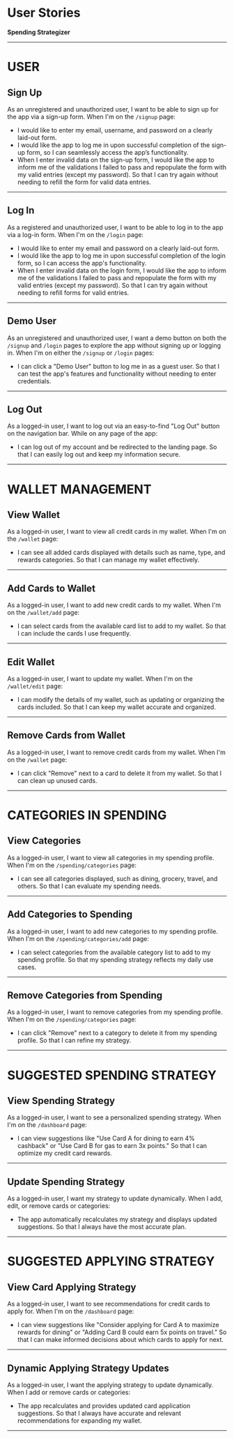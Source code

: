 # **User Stories**

**Spending Strategizer**

---

# **USER**

## **Sign Up**

As an unregistered and unauthorized user, I want to be able to sign up for the app via a sign-up form. When I'm on the `/signup` page:

* I would like to enter my email, username, and password on a clearly laid-out form.
* I would like the app to log me in upon successful completion of the sign-up form, so I can seamlessly access the app’s functionality.
* When I enter invalid data on the sign-up form, I would like the app to inform me of the validations I failed to pass and repopulate the form with my valid entries (except my password). So that I can try again without needing to refill the form for valid data entries.

---

## **Log In**

As a registered and unauthorized user, I want to be able to log in to the app via a log-in form. When I'm on the `/login` page:

* I would like to enter my email and password on a clearly laid-out form.
* I would like the app to log me in upon successful completion of the login form, so I can access the app's functionality.
* When I enter invalid data on the login form, I would like the app to inform me of the validations I failed to pass and repopulate the form with my valid entries (except my password). So that I can try again without needing to refill forms for valid entries.

---

## **Demo User**

As an unregistered and unauthorized user, I want a demo button on both the `/signup` and `/login` pages to explore the app without signing up or logging in. When I'm on either the `/signup` or `/login` pages:

* I can click a "Demo User" button to log me in as a guest user. So that I can test the app's features and functionality without needing to enter credentials.

---

## **Log Out**

As a logged-in user, I want to log out via an easy-to-find "Log Out" button on the navigation bar. While on any page of the app:

* I can log out of my account and be redirected to the landing page. So that I can easily log out and keep my information secure.

---

# **WALLET MANAGEMENT**

## **View Wallet**

As a logged-in user, I want to view all credit cards in my wallet. When I'm on the `/wallet` page:

* I can see all added cards displayed with details such as name, type, and rewards categories. So that I can manage my wallet effectively.

---

## **Add Cards to Wallet**

As a logged-in user, I want to add new credit cards to my wallet. When I'm on the `/wallet/add` page:

* I can select cards from the available card list to add to my wallet. So that I can include the cards I use frequently.

---

## **Edit Wallet**

As a logged-in user, I want to update my wallet. When I'm on the `/wallet/edit` page:

* I can modify the details of my wallet, such as updating or organizing the cards included. So that I can keep my wallet accurate and organized.

---

## **Remove Cards from Wallet**

As a logged-in user, I want to remove credit cards from my wallet. When I'm on the `/wallet` page:

* I can click "Remove" next to a card to delete it from my wallet. So that I can clean up unused cards.

---

# **CATEGORIES IN SPENDING**

## **View Categories**

As a logged-in user, I want to view all categories in my spending profile. When I'm on the `/spending/categories` page:

* I can see all categories displayed, such as dining, grocery, travel, and others. So that I can evaluate my spending needs.

---

## **Add Categories to Spending**

As a logged-in user, I want to add new categories to my spending profile. When I'm on the `/spending/categories/add` page:

* I can select categories from the available category list to add to my spending profile. So that my spending strategy reflects my daily use cases.

---

## **Remove Categories from Spending**

As a logged-in user, I want to remove categories from my spending profile. When I'm on the `/spending/categories` page:

* I can click "Remove" next to a category to delete it from my spending profile. So that I can refine my strategy.

---

# **SUGGESTED SPENDING STRATEGY**

## **View Spending Strategy**

As a logged-in user, I want to see a personalized spending strategy. When I'm on the `/dashboard` page:

* I can view suggestions like "Use Card A for dining to earn 4% cashback" or "Use Card B for gas to earn 3x points." So that I can optimize my credit card rewards.

---

## **Update Spending Strategy**

As a logged-in user, I want my strategy to update dynamically. When I add, edit, or remove cards or categories:

* The app automatically recalculates my strategy and displays updated suggestions. So that I always have the most accurate plan.

---

# **SUGGESTED APPLYING STRATEGY**

## **View Card Applying Strategy**

As a logged-in user, I want to see recommendations for credit cards to apply for. When I'm on the `/dashboard` page:

* I can view suggestions like "Consider applying for Card A to maximize rewards for dining" or "Adding Card B could earn 5x points on travel." So that I can make informed decisions about which cards to apply for next.

---

## **Dynamic Applying Strategy Updates**

As a logged-in user, I want the applying strategy to update dynamically. When I add or remove cards or categories:

* The app recalculates and provides updated card application suggestions. So that I always have accurate and relevant recommendations for expanding my wallet.

---